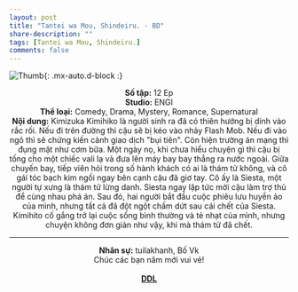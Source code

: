 ```yaml
---
layout: post
title: "Tantei wa Mou, Shindeiru. - BD"
share-description: ""
tags: [Tantei wa Mou, Shindeiru.]
comments: false
---
```


![Thumb](https://tpn-team.github.io/assets/img/TanteiwaMouShindeiru_thumb.webp){: .mx-auto.d-block :}
<center>
<b>Số tập:</b> 12 Ep <br>
<b>Studio:</b> ENGI <br>
<b>Thể loại:</b> Comedy, Drama, Mystery, Romance, Supernatural <br>
<b>Nội dung:</b> Kimizuka Kimihiko là người sinh ra đã có thiên hướng bị dính vào rắc rối. Nếu đi trên đường thì cậu sẽ bị kéo vào nhảy Flash Mob. Nếu đi vào ngõ thì sẽ chứng kiến cảnh giao dịch "bụi tiên". Còn hiện trường án mạng thì đụng mặt như cơm bữa.
Một ngày nọ, khi chưa hiểu chuyện gì thì cậu bị tống cho một chiếc vali lạ và đưa lên máy bay bay thẳng ra nước ngoài. Giữa chuyến bay, tiếp viên hỏi trong số hành khách có ai là thám tử không, và cô gái tóc bạch kim ngồi ngay bên cạnh cậu đã giơ tay. Cô ấy là Siesta, một người tự xưng là thám tử lừng danh. Siesta ngay lập tức mời cậu làm trợ thủ để cùng nhau phá án. Sau đó, hai người bắt đầu cuộc phiêu lưu huyền ảo của mình, nhưng tất cả đã đột ngột chấm dứt sau cái chết của Siesta. Kimihito cố gắng trở lại cuộc sống bình thường và tẻ nhạt của mình, nhưng chuyện không đơn giản như vậy, khi mà thám tử đã chết.
 <br>

<hr>

<b>Nhân sự:</b> tuilakhanh, Bố Vk<br>
Chúc các bạn năm mới vui vẻ!<br><br>
<b><a href="https://github.com/TPN-Team/TPN-Team-DDL/blob/master/Tantei%20wa%20Mou%2C%20Shindeiru..md">DDL</a></b> <br>
</center>
<!-- excerpt-end -->
